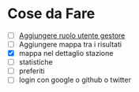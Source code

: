 # Cose da Fare

- [ ] [Aggiungere ruolo utente gestore](https://github.com/plataformatec/devise/wiki/How-To:-Add-an-Admin-Role)
- [ ] Aggiungere mappa tra i risultati
- [x] mappa nel dettaglio stazione
- [ ] statistiche
- [ ] preferiti
- [ ] login con google o github o twitter